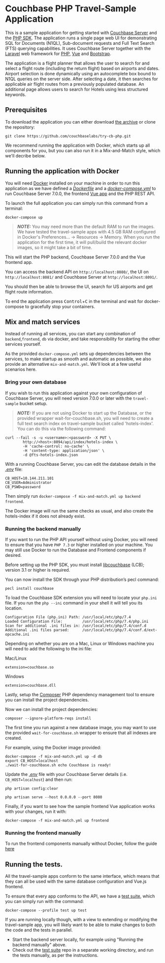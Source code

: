 # Couchbase PHP Travel-Sample Application

This is a sample application for getting started with [Couchbase Server] and the [PHP SDK].
The application runs a single page web UI for demonstrating SQL for Documents (N1QL), Sub-document requests and Full Text Search (FTS) querying capabilities.
It uses Couchbase Server together with the [Laravel] web framework for [PHP], [Vue] and [Bootstrap].

The application is a flight planner that allows the user to search for and select a flight route (including the return flight) based on airports and dates.
Airport selection is done dynamically using an autocomplete box bound to N1QL queries on the server side. After selecting a date, it then searches
for applicable air flight routes from a previously populated database. An additional page allows users to search for Hotels using less structured keywords.

## Prerequisites

To download the application you can either download [the archive](https://github.com/couchbaselabs/try-cb-php/archive/master.zip) or clone the repository:

```
git clone https://github.com/couchbaselabs/try-cb-php.git
```

We recommend running the application with Docker, which starts up all components for you, but you can also run it in a Mix-and-Match style, which we'll decribe below.

## Running the application with Docker

You will need [Docker](https://docs.docker.com/get-docker/) installed on your machine in order to run this application as we have defined 
a [_Dockerfile_](Dockerfile) and a [_docker-compose.yml_](docker-compose.yml) to run Couchbase Server 7.0.0, 
the frontend [Vue app](https://github.com/couchbaselabs/try-cb-frontend-v2.git) and the PHP REST API.

To launch the full application you can simply run this command from a terminal:

```
docker-compose up
```

> **_NOTE:_** You may need more than the default RAM to run the images.
We have tested the travel-sample apps with 4.5 GB RAM configured in Docker's Preferences... -> Resources -> Memory.
When you run the application for the first time, it will pull/build the relevant docker images, so it might take a bit of time.

This will start the PHP backend, Couchbase Server 7.0.0 and the Vue frontend app.

You can access the backend API on `http://localhost:8080/`, the UI on `http://localhost:8081/` and Couchbase Server at `http://localhost:8091/`.

You should then be able to browse the UI, search for US airports and get flight route information.

To end the application press <kbd>Control</kbd>+<kbd>C</kbd> in the terminal and wait for docker-compose to gracefully stop your containers.

## Mix and match services

Instead of running all services, you can start any combination of `backend`,`frontend`, `db` via docker, and take responsibility for starting the other services yourself.

As the provided `docker-compose.yml` sets up dependencies between the services, to make startup as smooth and automatic as possible, we also provide an alternative `mix-and-match.yml`.  We'll look at a few useful scenarios here.

### Bring your own database
If you wish to run this application against your own configuration of Couchbase Server, you will need version 7.0.0 or later with the `travel-sample` bucket setup.

> **_NOTE:_** If you are not using Docker to start up the Database, or the provided wrapper wait-for-couchbase.sh, you will need to create a full text search index on travel-sample bucket called 'hotels-index'. You can do this via the following command:

```
curl --fail -s -u <username>:<password> -X PUT \
        http://<host>:8094/api/index/hotels-index \
        -H 'cache-control: no-cache' \
        -H 'content-type: application/json' \
        -d @fts-hotels-index.json
```

With a running Couchbase Server, you can edit the database details in the [_.env_](.env) file:

```
CB_HOST=10.144.211.101
CB_USER=Administrator 
CB_PSWD=password
```

Then simply run `docker-compose -f mix-and-match.yml up backend frontend`.

The Docker image will run the same checks as usual, and also create the hotels-index if it does not already exist.

### Running the backend manually

If you want to run the PHP API yourself without using Docker, you will need to ensure that you have `PHP 7.3` or higher installed on your machine. You may still use Docker to run the Database and Frontend components if desired.

Before setting up the PHP SDK, you must install [libcouchbase] (LCB); version 3.1 or higher is required.

You can now install the SDK through your PHP distribution’s pecl command:

```
pecl install couchbase
```

To load the Couchbase SDK extension you will need to locate your `php.ini` file.
If you run the `php --ini` command in your shell it will tell you its location.

```
Configuration File (php.ini) Path: /usr/local/etc/php/7.4
Loaded Configuration File:         /usr/local/etc/php/7.4/php.ini
Scan for additional .ini files in: /usr/local/etc/php/7.4/conf.d
Additional .ini files parsed:      /usr/local/etc/php/7.4/conf.d/ext-opcache.ini
```

Depending on whether you are on a Mac, Linux or Windows machine you will need to add
the following to the ini file:

Mac/Linux
```
extension=couchbase.so
```

Windows
```
extension=couchbase.dll
```

Lastly, setup the [Composer] PHP dependency management tool to ensure you can install the project dependencies.

Now we can install the project dependencies:

```
composer --ignore-platform-reqs install
```

The first time you run against a new database image, you may want to use the provided
`wait-for-couchbase.sh` wrapper to ensure that all indexes are created.

For example, using the Docker image provided:

```
docker-compose -f mix-and-match.yml up -d db
export CB_HOST=localhost
./wait-for-couchbase.sh echo Couchbase is ready!
```

Update the [_.env_](.env) file with your Couchbase Server details (i.e. `CB_HOST=localhost`) and then run:

```
php artisan config:clear

php artisan serve --host 0.0.0.0 --port 8080
```

Finally, if you want to see how the sample frontend Vue application works with your changes,
run it with:

```
docker-compose -f mix-and-match.yml up frontend
```

### Running the frontend manually

To run the frontend components manually without Docker, follow the guide
[here](https://github.com/couchbaselabs/try-cb-frontend-v2)

## Running the tests.

All the travel-sample apps conform to the same interface, which means that they can all be used with the same database configuration and Vue.js frontend.

To ensure that every app conforms to the API, we have a [test suite][try-cb-test], which you can simply run with the command:

```
docker-compose --profile test up test
```

If you are running locally though, with a view to extending or modifying the travel-sample app, you will likely want to be able to make changes to both the code and the tests in parallel.

 * Start the backend server locally, for example using "Running the backend manually" above.
 * Check out the [test suite][try-cb-test] repo in a separate working directory, and run the tests manually, as per the instructions.

[Couchbase Server]: https://www.couchbase.com/
[PHP SDK]: https://docs.couchbase.com/php-sdk/current/hello-world/overview.html
[Laravel]: https://laravel.com/
[PHP]: https://www.php.net/
[Vue]: https://vuejs.org/
[Bootstrap]: https://getbootstrap.com/
[libcouchbase]: https://docs.couchbase.com/c-sdk/current/hello-world/start-using-sdk.html
[Composer]: https://getcomposer.org/doc/00-intro.md#installation-linux-unix-macos
[try-cb-test]: https://github.com/couchbaselabs/try-cb-test/
